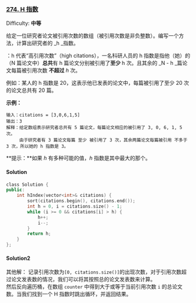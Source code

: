 ### [274\. H 指数](https://leetcode-cn.com/problems/h-index/)

Difficulty: **中等**


给定一位研究者论文被引用次数的数组（被引用次数是非负整数）。编写一个方法，计算出研究者的 _h _指数。

：h 代表“高引用次数”（high citations），一名科研人员的 h 指数是指他（她）的 （N 篇论文中）**总共**有 h 篇论文分别被引用了**至少** h 次。且其余的 _N - h _篇论文每篇被引用次数 **不超过** _h_ 次。

例如：某人的 h 指数是 20，这表示他已发表的论文中，每篇被引用了至少 20 次的论文总共有 20 篇。

**示例：**

```
输入：citations = [3,0,6,1,5]
输出：3 
解释：给定数组表示研究者总共有 5 篇论文，每篇论文相应的被引用了 3, 0, 6, 1, 5 次。
     由于研究者有 3 篇论文每篇 至少 被引用了 3 次，其余两篇论文每篇被引用 不多于 3 次，所以她的 h 指数是 3。
```

**提示：**如果 _h_ 有多种可能的值，_h_ 指数是其中最大的那个。


#### Solution


```cpp
​class Solution {
public:
    int hIndex(vector<int>& citations) {
        sort(citations.begin(), citations.end());
        int h = 0, i = citations.size() - 1;
        while (i >= 0 && citations[i] > h) {
            h++;
            i--;
        }
        return h;
    }
};
```

#### Solution2  

其他解：
记录引用次数为`[0, citations.size()]`的出现次数，对于引用次数超过论文发表数的情况，我们可以将其按照总的论文发表数来计算。  
然后反向遍历桶，在数组 `counter` 中得到大于或等于当前引用次数 `i` 的总论文数。当我们找到一个 H 指数时跳出循环，并返回结果。
